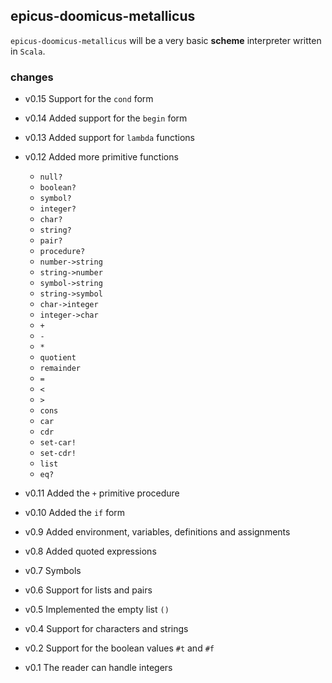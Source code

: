 ## epicus-doomicus-metallicus

`epicus-doomicus-metallicus` will be a very basic **scheme** interpreter written in `Scala`.

### changes

* v0.15 Support for the `cond` form
* v0.14 Added support for the `begin` form
* v0.13 Added support for `lambda` functions
* v0.12 Added more primitive functions
    - `null?`
    - `boolean?`
    - `symbol?`
    - `integer?`
    - `char?`
    - `string?`
    - `pair?`
    - `procedure?`
    - `number->string`
    - `string->number`
    - `symbol->string`
    - `string->symbol`
    - `char->integer`
    - `integer->char`
    - `+`
    - `-`
    - `*`
    - `quotient`
    - `remainder`
    - `=`
    - `<`
    - `>`
    - `cons`
    - `car`
    - `cdr`
    - `set-car!`
    - `set-cdr!`
    - `list`
    - `eq?`


* v0.11 Added the `+` primitive procedure
* v0.10 Added the `if` form
* v0.9  Added environment, variables, definitions and assignments
* v0.8  Added quoted expressions
* v0.7  Symbols
* v0.6  Support for lists and pairs
* v0.5  Implemented the empty list `()`
* v0.4  Support for characters and strings
* v0.2  Support for the boolean values `#t` and `#f`
* v0.1  The reader can handle integers